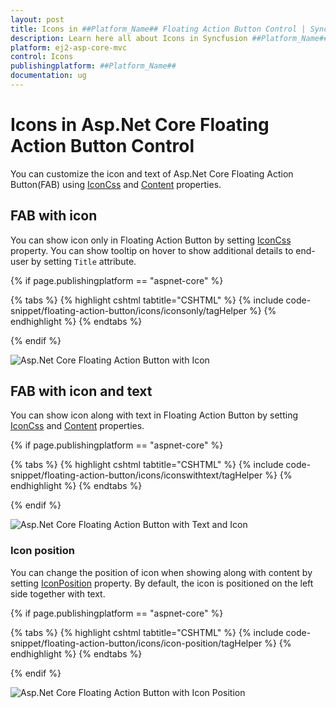 ```yaml
---
layout: post
title: Icons in ##Platform_Name## Floating Action Button Control | Syncfusion
description: Learn here all about Icons in Syncfusion ##Platform_Name## Floating Action Button control of Syncfusion Essential JS 2 and more.
platform: ej2-asp-core-mvc
control: Icons
publishingplatform: ##Platform_Name##
documentation: ug
---
```


# Icons in Asp.Net Core Floating Action Button Control

You can customize the icon and text of Asp.Net Core Floating Action Button(FAB) using [IconCss](https://help.syncfusion.com/cr/aspnetcore-js2/Syncfusion.EJ2.Buttons.Fab.html#Syncfusion_EJ2_Buttons_Fab_IconCss) and [Content](https://help.syncfusion.com/cr/aspnetcore-js2/Syncfusion.EJ2.Buttons.Fab.html#Syncfusion_EJ2_Buttons_Fab_Content) properties.

## FAB with icon

You can show icon only in Floating Action Button by setting [IconCss](https://help.syncfusion.com/cr/aspnetcore-js2/Syncfusion.EJ2.Buttons.Fab.html#Syncfusion_EJ2_Buttons_Fab_IconCss) property. You can show tooltip on hover to show additional details to end-user by setting `Title` attribute.

{% if page.publishingplatform == "aspnet-core" %}

{% tabs %}
{% highlight cshtml tabtitle="CSHTML" %}
{% include code-snippet/floating-action-button/icons/iconsonly/tagHelper %}
{% endhighlight %}
{% endtabs %}

{% endif %}

![Asp.Net Core Floating Action Button with Icon](images/FabWithIcon.png)

## FAB with icon and text

You can show icon along with text in Floating Action Button by setting [IconCss](https://help.syncfusion.com/cr/aspnetcore-js2/Syncfusion.EJ2.Buttons.Fab.html#Syncfusion_EJ2_Buttons_Fab_IconCss) and [Content](https://help.syncfusion.com/cr/aspnetcore-js2/Syncfusion.EJ2.Buttons.Fab.html#Syncfusion_EJ2_Buttons_Fab_Content) properties.

{% if page.publishingplatform == "aspnet-core" %}

{% tabs %}
{% highlight cshtml tabtitle="CSHTML" %}
{% include code-snippet/floating-action-button/icons/iconswithtext/tagHelper %}
{% endhighlight %}
{% endtabs %}

{% endif %}

![Asp.Net Core Floating Action Button with Text and Icon](images/IconandText.png)

### Icon position

You can change the position of icon when showing along with content by setting [IconPosition](https://help.syncfusion.com/cr/aspnetcore-js2/Syncfusion.EJ2.Buttons.Fab.html#Syncfusion_EJ2_Buttons_Fab_IconPosition ) property. By default, the icon is positioned on the left side together with text.

{% if page.publishingplatform == "aspnet-core" %}

{% tabs %}
{% highlight cshtml tabtitle="CSHTML" %}
{% include code-snippet/floating-action-button/icons/icon-position/tagHelper %}
{% endhighlight %}
{% endtabs %}

{% endif %}

![Asp.Net Core Floating Action Button with Icon Position](images/IconPosition.png)